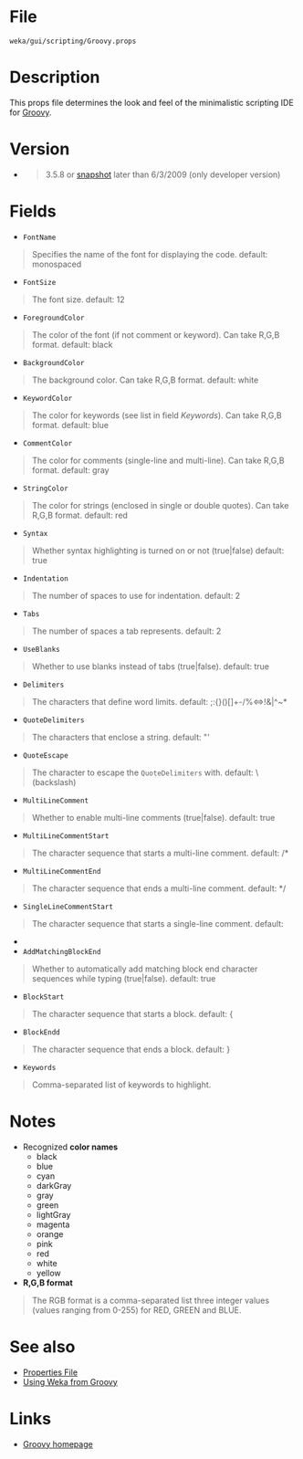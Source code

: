 

# File
`weka/gui/scripting/Groovy.props`

# Description
This props file determines the look and feel of the minimalistic scripting IDE for [Groovy](https://groovy-lang.org/).

# Version
* > 3.5.8 or [snapshot](snapshots.md) later than 6/3/2009 (only developer version)

# Fields
* `FontName`
> Specifies the name of the font for displaying the code.
> default: 
monospaced
* `FontSize`
> The font size.
> default: 
12
* `ForegroundColor`
> The color of the font (if not comment or keyword). Can take R,G,B format.
> default: 
black
* `BackgroundColor`
> The background color. Can take R,G,B format.
> default: 
white
* `KeywordColor`
> The color for keywords (see list in field *Keywords*). Can take R,G,B format.
> default: 
blue
* `CommentColor`
> The color for comments (single-line and multi-line). Can take R,G,B format.
> default: 
gray
* `StringColor`
> The color for strings (enclosed in single or double quotes). Can take R,G,B format.
> default: 
red
* `Syntax`
> Whether syntax highlighting is turned on or not (true|false)
> default: 
true
* `Indentation`
> The number of spaces to use for indentation.
> default: 
2
* `Tabs`
> The number of spaces a tab represents.
> default: 
2
* `UseBlanks`
> Whether to use blanks instead of tabs (true|false).
> default: 
true
* `Delimiters`
> The characters that define word limits.
> default: 
;:{}()[]+-/%<=>!&|^~*
* `QuoteDelimiters`
> The characters that enclose a string.
> default: 
"'
* `QuoteEscape`
> The character to escape the `QuoteDelimiters` with.
> default: 
\ (backslash)
* `MultiLineComment`
> Whether to enable multi-line comments (true|false).
> default: 
true
* `MultiLineCommentStart`
> The character sequence that starts a multi-line comment.
> default: 
/*
* `MultiLineCommentEnd`
> The character sequence that ends a multi-line comment.
> default: 
*/
* `SingleLineCommentStart`
> The character sequence that starts a single-line comment.
> default: 
*
* `AddMatchingBlockEnd`
> Whether to automatically add matching block end character sequences while typing (true|false).
> default: 
true
* `BlockStart`
> The character sequence that starts a block.
> default: 
{
* `BlockEndd`
> The character sequence that ends a block.
> default: 
}
* `Keywords`
> Comma-separated list of keywords to highlight.

# Notes
* Recognized **color names**
	* black
	* blue
	* cyan
	* darkGray
	* gray
	* green
	* lightGray
	* magenta
	* orange
	* pink
	* red
	* white
	* yellow
* **R,G,B format**
> The RGB format is a comma-separated list three integer values (values ranging from 0-255) for RED, GREEN and BLUE.

# See also
* [Properties File](properties_file.md)
* [Using Weka from Groovy](using_weka_from_groovy.md)

# Links
* [Groovy homepage](https://groovy-lang.org/)
